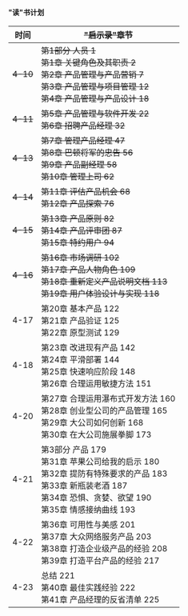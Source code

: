 #### "读"书计划

| 时间     | ~~"启示录"章节~~                                             |
| -------- | ------------------------------------------------------------ |
| ~~4-10~~ | ~~第1部分 人员 1<br/>第1章 关键角色及其职责 2<br/>第2章 产品管理与产品营销 7<br/>第3章 产品管理与项目管理 12<br/>第4章 产品管理与产品设计 18~~ |
| ~~4-11~~ | ~~第5章 产品管理与软件开发 22<br/>第6章 招聘产品经理 32~~    |
| ~~4-13~~ | ~~第7章 管理产品经理 47<br/>第8章 巴顿将军的忠告 56<br/>第9章 产品副经理 58<br/>第10章 管理上司 62~~ |
| ~~4-14~~ | ~~第11章 评估产品机会 68<br/>第12章 产品探索 76~~            |
| ~~4-15~~ | ~~第13章 产品原则 82<br/>第14章 产品评审团 87<br/>第15章 特约用户 94~~ |
| ~~4-16~~ | ~~第16章 市场调研 102<br/>第17章 产品人物角色 109<br/>第18章 重新定义产品说明文档 113<br/>第19章 用户体验设计与实现 118~~ |
| 4-17     | 第20章 基本产品 122<br/>第21章 产品验证 125<br/>第22章 原型测试 129 |
| 4-18     | 第23章 改进现有产品 142<br/>第24章 平滑部署 144<br/>第25章 快速响应阶段 148<br/>第26章 合理运用敏捷方法 151 |
| 4-20     | 第27章 合理运用瀑布式开发方法 160<br/>第28章 创业型公司的产品管理 165<br/>第29章 大公司如何创新 168<br/>第30章 在大公司施展拳脚 173 |
| 4-21     | 第3部分 产品 179<br/>第31章 苹果公司给我的启示 180<br/>第32章 提防有特殊要求的产品 183<br/>第33章 新瓶装老酒 187<br/>第34章 恐惧、贪婪、欲望 190<br/>第35章 情感接纳曲线 193 |
| 4-22     | 第36章 可用性与美感 201<br/>第37章 大众网络服务产品 203<br/>第38章 打造企业级产品的经验 208<br/>第39章 打造平台产品的经验 217 |
| 4-23     | 总结 221<br/>第40章 最佳实践经验 222<br/>第41章 产品经理的反省清单 225 |





